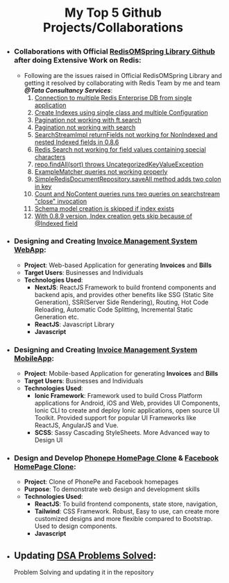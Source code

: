# <p align="center">My Top 5 Github Projects/Collaborations</p>

- ### Collaborations with Official <a href="https://github.com/redis/redis-om-spring">RedisOMSpring Library Github</a> after doing Extensive Work on Redis:
  * Following are the issues raised in Official RedisOMSpring Library and getting it resolved by collaborating with Redis Team by me and team ***@Tata Consultancy Services***:
    1. <a href="https://github.com/redis/redis-om-spring/issues/343">Connection to multiple Redis Enterprise DB from single application</a>
    2. <a href="https://github.com/redis/redis-om-spring/issues/332">Create Indexes using single class and multiple Configuration</a>
    3. <a href="https://github.com/redis/redis-om-spring/issues/471">Pagination not working with ft.search</a>
    4. <a href="https://github.com/redis/redis-om-spring/issues/450">Pagination not working with search</a>
    5. <a href="https://github.com/redis/redis-om-spring/issues/327">SearchStreamImpl returnFields not working for NonIndexed and nested Indexed fields in 0.8.6</a>
    6. <a href="https://github.com/redis/redis-om-spring/issues/321">Redis Search not working for field values containing special characters</a>
    7. <a href="https://github.com/redis/redis-om-spring/issues/388">repo.findAll(sort) throws UncategorizedKeyValueException</a>
    8. <a href="https://github.com/redis/redis-om-spring/issues/387">ExampleMatcher queries not working properly</a>
    9. <a href="https://github.com/redis/redis-om-spring/issues/386">SimpleRedisDocumentRepository.saveAll method adds two colon in key</a>
    10. <a href="https://github.com/redis/redis-om-spring/issues/372">Count and NoContent queries runs two queries on searchstream "close" invocation</a>
    11. <a href="https://github.com/redis/redis-om-spring/issues/397">Schema model creation is skipped if index exists</a>
    12. <a href="https://github.com/redis/redis-om-spring/issues/396">With 0.8.9 version, Index creation gets skip because of @Indexed field</a>
- ### Designing and Creating <a href="https://github.com/Rohan-RPJ/invoice-mgmt-system-rpj">Invoice Management System WebApp</a>:
  * **Project**: Web-based Application for generating **Invoices** and **Bills**
  * **Target Users**: Businesses and Individuals
  * **Technologies Used**:
    * **NextJS**: ReactJS Framework to build frontend components and backend apis, and provides other benefits like SSG (Static Site Generation), SSR(Server Side Rendering), Routing, Hot Code Reloading, Automatic Code Splitting, Incremental Static Generation etc.
    * **ReactJS**: Javascript Library
    * **Javascript**
- ### Designing and Creating <a href="https://github.com/Rohan-RPJ/InvoiceManagementMobile">Invoice Management System MobileApp</a>:
  * **Project**: Mobile-based Application for generating **Invoices** and **Bills**
  * **Target Users**: Businesses and Individuals
  * **Technologies Used**:
    * **Ionic Framework**: Framework used to build Cross Platform applications for Android, iOS and Web, provides UI Components, Ionic CLI to create and deploy Ionic applications, open source UI Toolkit. Provided support for popular UI Frameworks like ReactJS, AngularJS and Vue.
    * **SCSS**: Sassy Cascading StyleSheets. More Advanced way to Design UI
- ### Design and Develop <a href="https://github.com/Rohan-RPJ/phonepe-clone-project">Phonepe HomePage Clone</a> & <a href="https://github.com/Rohan-RPJ/fb-clone-project">Facebook HomePage Clone</a>:
  * **Project**: Clone of PhonePe and Facebook homepages
  * **Purpose**: To demonstrate web design and development skills
  * **Technologies Used**:
    * **ReactJS**: To build frontend components, state store, navigation, 
    * **Tailwind**: CSS Framework. Robust, Easy to use, can create more customized designs and more flexible compared to Bootstrap. Used to design components. 
    * **Javascript**
- ## Updating <a href="https://github.com/Rohan-RPJ/DSA-Problem-Solving">DSA Problems Solved</a>:
  Problem Solving and updating it in the repository

